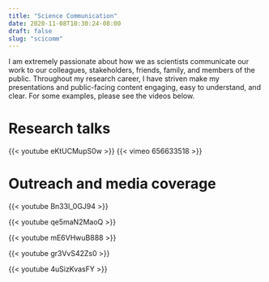 ```yaml
---
title: "Science Communication"
date: 2020-11-08T10:30:24-08:00
draft: false
slug: "scicomm"
---
```


I am extremely passionate about how we as scientists communicate our work to our colleagues, stakeholders, friends, family, and members of the public. Throughout my research career, I have striven make my presentations and public-facing content engaging, easy to understand, and clear. For some examples, please see the videos below.

# Research talks
{{< youtube eKtUCMupS0w >}}
{{< vimeo 656633518 >}}

# Outreach and media coverage
{{< youtube Bn33l_0GJ94 >}}

{{< youtube qe5maN2MaoQ >}}

{{< youtube mE6VHwuB888 >}}

{{< youtube gr3VvS42Zs0 >}}

{{< youtube 4uSizKvasFY >}}